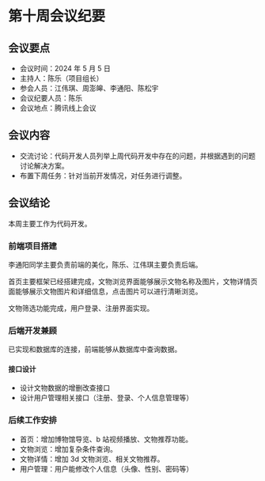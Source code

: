 # 第十周会议纪要

## 会议要点

* 会议时间：2024 年 5 月 5 日
* 主持人：陈乐（项目组长）
* 参会人员：江伟琪、周澎皞、李通阳、陈松宇
* 会议纪要人员：陈乐
* 会议地点：腾讯线上会议

## 会议内容

- 交流讨论：代码开发人员列举上周代码开发中存在的问题，并根据遇到的问题讨论解决方案。
- 布置下周任务：针对当前开发情况，对任务进行调整。

## 会议结论

本周主要工作为代码开发。

### 前端项目搭建

李通阳同学主要负责前端的美化，陈乐、江伟琪主要负责后端。

首页主要框架已经搭建完成，文物浏览界面能够展示文物名称及图片，文物详情页面能够展示文物图片和详细信息，点击图片可以进行清晰浏览。

文物筛选功能完成，用户登录、注册界面实现。

### 后端开发兼顾

已实现和数据库的连接，前端能够从数据库中查询数据。

#### 接口设计

- 设计文物数据的增删改查接口
- 设计用户管理相关接口（注册、登录、个人信息管理等）

### 后续工作安排

* 首页：增加博物馆导览、b 站视频播放、文物推荐功能。
* 文物浏览：增加复杂条件查询。
* 文物详情：增加 3d 文物浏览、相关文物推荐。
* 用户管理：用户能修改个人信息（头像、性别、密码等）